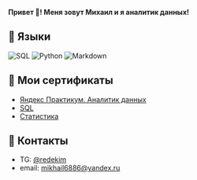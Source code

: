 **Привет 👋! Меня зовут Михаил и я аналитик данных!**

## 🌱 Языки
![SQL](https://img.shields.io/badge/-SQL-green)
![Python](https://img.shields.io/badge/-Python-green)
![Markdown](https://img.shields.io/badge/-Markdown-green)

## 📜 Мои сертификаты
* [Яндекс Практикум. Аналитик данных](https://github.com/RedEkim/RedEkim/blob/main/nosov_mikhail_2022.pdf)
* [SQL](https://stepik.org/cert/1685623)
* [Статистика](https://stepik.org/cert/1728181)

## 📣 Контакты
* TG: [@redekim](https://t.me/redekim)
* email: mikhail6886@yandex.ru
